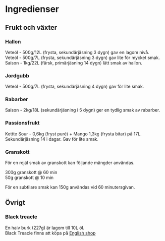 # Ingredienser

## Frukt och växter

### Hallon
Veteöl - 500g/12L (frysta, sekundärjäsning 3 dygn) gav en lagom nivå.  
Veteöl - 500g/7L (frysta, sekundärjäsning 3 dygn) gav lite för mycket smak.  
Saison - 1kg/22L (färsk, primärjäsning 14 dygn) lätt smak av hallon.

### Jordgubb
Veteöl - 500g/7L (frysta, sekundärjäsning 4 dygn) gav för lite smak.  

### Rabarber
Saison - 2kg/18L (sekundärjäsning i 5 dygn) ger en tydlig smak av rabarber.  


### Passionsfrukt
Kettte Sour - 0,6kg (fryst puré) + Mango 1,3kg (frysta bitar) på 17L. Sekundärjäsning 14 i dagar. Gav för lite smak. 


### Granskott

För en rejäl smak av granskott kan följande mängder användas.  

300g granskott @ 60 min  
50g granskott @ 10 min  

För en subtilare smak kan 150g användas vid 60 minutersgivan.   


## Övrigt
### Black treacle
En halv burk (227g) är lagom till 10L öl.  
Black Treacle finns att köpa på [English shop](https://www.englishshop.se/product/tate-lyle-black-treacle-454g)